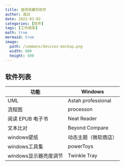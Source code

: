 ```yaml
---
title: 值得收藏的软件
author: 渡边
date: 2022-03-02
categories: [软件]
tags: [工作效率]
math: true
mermaid: true
image:
  path: /commons/devices-mockup.png
  width: 800
  height: 500
---
```



## 软件列表

| 功能             | Windows            |
|----------------|--------------------|
| UML            | Astah professional |
| 流程图            | processon          |
| 阅读 EPUB 电子书    | Neat Reader        |
| 文本比对           | Beyond Compare     |
| windows壁纸      | 动态主题（微软商店）         |
| windows工具集     | powerToys          |
| windows显示器亮度调节 | Twinkle Tray       |


